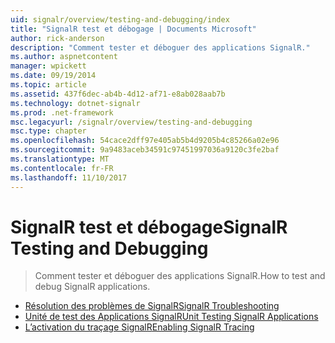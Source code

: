 ```yaml
---
uid: signalr/overview/testing-and-debugging/index
title: "SignalR test et débogage | Documents Microsoft"
author: rick-anderson
description: "Comment tester et déboguer des applications SignalR."
ms.author: aspnetcontent
manager: wpickett
ms.date: 09/19/2014
ms.topic: article
ms.assetid: 437f6dec-ab4b-4d12-af71-e8ab028aab7b
ms.technology: dotnet-signalr
ms.prod: .net-framework
msc.legacyurl: /signalr/overview/testing-and-debugging
msc.type: chapter
ms.openlocfilehash: 54cace2dff97e405ab5b4d9205b4c85266a02e96
ms.sourcegitcommit: 9a9483aceb34591c97451997036a9120c3fe2baf
ms.translationtype: MT
ms.contentlocale: fr-FR
ms.lasthandoff: 11/10/2017
---
```

<a name="signalr-testing-and-debugging"></a><span data-ttu-id="6d6fa-103">SignalR test et débogage</span><span class="sxs-lookup"><span data-stu-id="6d6fa-103">SignalR Testing and Debugging</span></span>
====================
> <span data-ttu-id="6d6fa-104">Comment tester et déboguer des applications SignalR.</span><span class="sxs-lookup"><span data-stu-id="6d6fa-104">How to test and debug SignalR applications.</span></span>


- [<span data-ttu-id="6d6fa-105">Résolution des problèmes de SignalR</span><span class="sxs-lookup"><span data-stu-id="6d6fa-105">SignalR Troubleshooting</span></span>](troubleshooting.md)
- [<span data-ttu-id="6d6fa-106">Unité de test des Applications SignalR</span><span class="sxs-lookup"><span data-stu-id="6d6fa-106">Unit Testing SignalR Applications</span></span>](unit-testing-signalr-applications.md)
- [<span data-ttu-id="6d6fa-107">L’activation du traçage SignalR</span><span class="sxs-lookup"><span data-stu-id="6d6fa-107">Enabling SignalR Tracing</span></span>](enabling-signalr-tracing.md)
